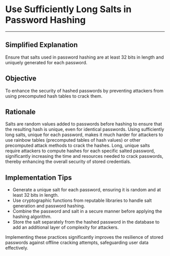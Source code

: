 # Use Sufficiently Long Salts in Password Hashing

---

## Simplified Explanation

Ensure that salts used in password hashing are at least 32 bits in length and uniquely generated for each password.

## Objective

To enhance the security of hashed passwords by preventing attackers from using precomputed hash tables to crack them.

## Rationale

Salts are random values added to passwords before hashing to ensure that the resulting hash is unique, even for identical passwords. Using sufficiently long salts, unique for each password, makes it much harder for attackers to use rainbow tables (precomputed tables of hash values) or other precomputed attack methods to crack the hashes. Long, unique salts require attackers to compute hashes for each specific salted password, significantly increasing the time and resources needed to crack passwords, thereby enhancing the overall security of stored credentials.

## Implementation Tips

- Generate a unique salt for each password, ensuring it is random and at least 32 bits in length.
- Use cryptographic functions from reputable libraries to handle salt generation and password hashing.
- Combine the password and salt in a secure manner before applying the hashing algorithm.
- Store the salt separately from the hashed password in the database to add an additional layer of complexity for attackers.

Implementing these practices significantly improves the resilience of stored passwords against offline cracking attempts, safeguarding user data effectively.
